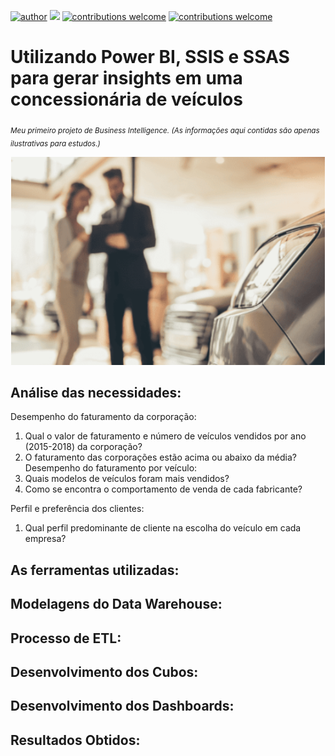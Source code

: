 [![author](https://img.shields.io/badge/author-AnaMariaCarvalho-red.svg)](https://www.linkedin.com/in/carvalhoanamaria/) [![](https://img.shields.io/badge/License-GPLv3-blue.svg)](http://perso.crans.org/besson/LICENSE.html) [![contributions welcome](https://img.shields.io/badge/contributions-welcome-brightgreen.svg?style=flat)](https://github.com/carvalhoanamaria) [![contributions welcome](https://img.shields.io/badge/redeSocial-lindedin-brightgreen.svg?style=flat)](https://www.linkedin.com/in/carvalhoanamaria)

# Utilizando Power BI, SSIS e SSAS para gerar insights em uma concessionária de veículos
<sub>*Meu primeiro projeto de Business Intelligence. (As informações aqui contidas são apenas ilustrativas para estudos.)*</sub>

<p align="center">
  <img src="img_con.png" >
</p>

## Análise das necessidades:
Desempenho do faturamento da corporação:
1. Qual o valor de faturamento e número de veículos vendidos por ano
(2015-2018) da corporação?
2. O faturamento das corporações estão acima ou abaixo da média?
Desempenho do faturamento por veículo:
1. Quais modelos de veículos foram mais vendidos?
2. Como se encontra o comportamento de venda de cada fabricante?

Perfil e preferência dos clientes:
1. Qual perfil predominante de cliente na escolha do veículo em cada
empresa?

## As ferramentas utilizadas:

## Modelagens do Data Warehouse:

## Processo de ETL:

## Desenvolvimento dos Cubos:

## Desenvolvimento dos Dashboards:

## Resultados Obtidos:






